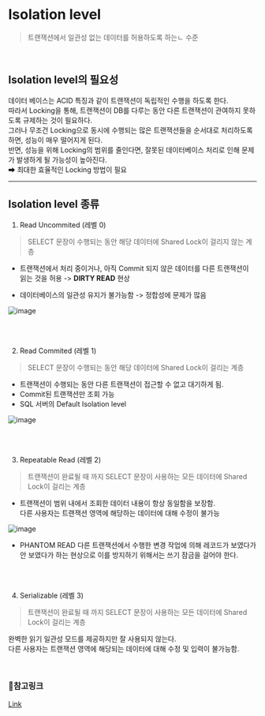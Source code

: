 # Isolation level

> 트랜잭션에서 일관성 없는 데이터를 허용하도록 하는ㄴ 수준

<br>

## Isolation level의 필요성
데이터 베이스는 ACID 특징과 같이 트랜잭션이 독립적인 수행을 하도록 한다.  
따라서 Locking을 통해, 트랜잭션이 DB를 다루는 동안 다른 트랜잭션이 관여하지 못하도록 규제하는 것이 필요하다.  
그러나 무조건 Locking으로 동시에 수행되는 많은 트랜잭션들을 순서대로 처리하도록 하면, 성능이 매우 떨어지게 된다.  
반면, 성능을 위해 Locking의 범위를 줄인다면, 잘못된 데이터베이스 처리로 인해 문제가 발생하게 될 가능성이 높아진다.  
➡ 최대한 효율적인 Locking 방법이 필요

--------------------------  

## Isolation level 종류
1. Read Uncommited (레벨 0)
> SELECT 문장이 수행되는 동안 해당 데이터에 Shared Lock이 걸리지 않는 계층  

* 트랜잭션에서 처리 중이거나, 아직 Commit 되지 않은 데이터를 다른 트랜잭션이 읽는 것을 허용 -> **DIRTY READ** 현상 

* 데이터베이스의 일관성 유지가 불가능함 -> 정합성에 문제가 많음

![image](https://user-images.githubusercontent.com/65678579/158745098-3418c463-6bb5-4cb1-bc60-bf36175e3ab7.png)

<br>
<br>

2. Read Commited (레벨 1)
> SELECT 문장이 수행되는 동안 해당 데이터에 Shared Lock이 걸리는 계층  

* 트랜잭션이 수행되는 동안 다른 트랜잭션이 접근할 수 없고 대기하게 됨.  
* Commit된 트랜잭션만 조회 가능   
* SQL 서버의 Default Isolation level

![image](https://user-images.githubusercontent.com/65678579/158745219-5a42d8c9-3150-41cd-beba-ab6156ce9c5b.png)


<br>
<br>


3. Repeatable Read (레벨 2)
> 트랜잭션이 완료될 때 까지 SELECT 문장이 사용하는 모든 데이터에 Shared Lock이 걸리는 계층 

* 트랜잭션이 범위 내에서 조회한 데이터 내용이 항상 동일함을 보장함.  
다른 사용자는 트랜잭션 영역에 해당하는 데이터에 대해 수정이 불가능 

![image](https://user-images.githubusercontent.com/65678579/158745261-2d1cb918-67d8-430e-9861-eab6966854c4.png)


* PHANTOM READ
다른 트랜잭션에서 수행한 변경 작업에 의해 레코드가 보였다가 안 보였다가 하는 현상으로 이를 방지하기 위해서는 쓰기 잠금을 걸어야 한다.

<br>
<br>

4. Serializable (레벨 3)
> 트랜잭션이 완료될 때 까지 SELECT 문장이 사용하는 모든 데이터에 Shared Lock이 걸리는 계층  

완벽한 읽기 일관성 모드를 제공하지만 잘 사용되지 않는다.  
다른 사용자는 트랜잭션 영역에 해당되는 데이터에 대해 수정 및 입력이 불가능함.  

<br> 

### 🔗참고링크  
[Link](https://nesoy.github.io/articles/2019-05/Database-Transaction-isolation)

